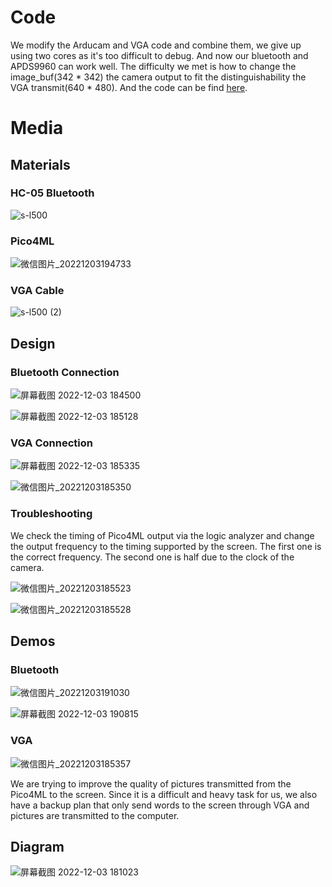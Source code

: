 # Code
We modify the Arducam and VGA code and combine them, we give up using two cores as it's too difficult to debug. And now our bluetooth and APDS9960 can work well. The difficulty we met is how to change the image_buf(342 * 342) the camera output to fit the distinguishability the VGA transmit(640 * 480). And the code can be find [here](https://github.com/zgu74/Midpoint/tree/main/code).
# Media

## Materials

### HC-05 Bluetooth

![s-l500](https://user-images.githubusercontent.com/113784775/205466567-b379e764-0846-464e-8778-730bc205725e.jpg)

### Pico4ML

![微信图片_20221203194733](https://user-images.githubusercontent.com/113784775/205468396-f7646e87-75a1-4214-ab9a-8d6017183e20.jpg)


### VGA Cable

![s-l500 (2)](https://user-images.githubusercontent.com/113784775/205466681-2ccdc137-2668-424a-b9be-4e1992579cb4.jpg)

## Design

### Bluetooth Connection

![屏幕截图 2022-12-03 184500](https://user-images.githubusercontent.com/113784775/205467149-b96d1534-7d5f-4914-8015-6228fa00b566.png)

![屏幕截图 2022-12-03 185128](https://user-images.githubusercontent.com/113784775/205467151-843577f6-6d56-4efd-be85-ceb20e9fbcb4.png)

### VGA Connection

![屏幕截图 2022-12-03 185335](https://user-images.githubusercontent.com/113784775/205467206-fe48b1a6-c549-4ea1-abde-f6b091f83e84.png)

![微信图片_20221203185350](https://user-images.githubusercontent.com/113784775/205467209-7b4c89e7-08e7-4880-9561-0236a52191c1.jpg)

### Troubleshooting

We check the timing of Pico4ML output via the logic analyzer and change the output frequency to the timing supported by the screen. The first one is the correct frequency. The second one is half due to the clock of the camera.

![微信图片_20221203185523](https://user-images.githubusercontent.com/113784775/205467244-2c7dd666-0b06-4c3f-9c1d-4e05155bc394.jpg)

![微信图片_20221203185528](https://user-images.githubusercontent.com/113784775/205467245-752f47a9-20c3-4eb7-9f7f-05118b6eaa11.jpg)

## Demos

### Bluetooth

![微信图片_20221203191030](https://user-images.githubusercontent.com/113784775/205467584-b032c731-ce50-4dac-a9cc-8e1ce9742040.png)

![屏幕截图 2022-12-03 190815](https://user-images.githubusercontent.com/113784775/205467585-d6ccfc88-647e-4016-94cb-82a4b1cf98a6.png)


### VGA

![微信图片_20221203185357](https://user-images.githubusercontent.com/113784775/205467458-4bdabee5-d0f7-4fdd-b7a5-f152e3e446d3.jpg)

We are trying to improve the quality of pictures transmitted from the Pico4ML to the screen. Since it is a difficult and heavy task for us, we also have a backup plan that only send words to the screen through VGA and pictures are transmitted to the computer.

## Diagram

![屏幕截图 2022-12-03 181023](https://user-images.githubusercontent.com/113784775/205467300-d856ba9a-1267-4d9a-87d6-d1f615dab6c7.png)


